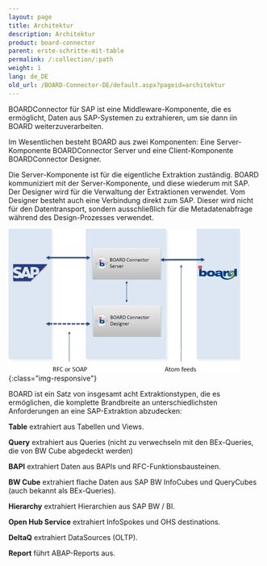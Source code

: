 ```yaml
---
layout: page
title: Architektur
description: Architektur
product: board-connector
parent: erste-schritte-mit-table
permalink: /:collection/:path
weight: 1
lang: de_DE
old_url: /BOARD-Connector-DE/default.aspx?pageid=architektur
---
```


BOARDConnector für SAP ist eine Middleware-Komponente, die es ermöglicht, Daten aus SAP-Systemen zu extrahieren, um sie dann iin BOARD weiterzuverarbeiten.

Im Wesentlichen besteht BOARD aus zwei Komponenten: Eine Server-Komponente BOARDConnector Server und eine Client-Komponente BOARDConnector Designer.

Die Server-Komponente ist für die eigentliche Extraktion zuständig. BOARD kommuniziert mit der Server-Komponente, und diese wiederum mit SAP. Der Designer wird für die Verwaltung der Extraktionen verwendet. Vom Designer besteht auch eine Verbindung direkt zum SAP. Dieser wird nicht für den Datentransport, sondern ausschließlich für die Metadatenabfrage während des Design-Prozesses verwendet. 


![Architecture-01](/img/content/Architecture-01.png){:class="img-responsive"}

 
BOARD ist ein Satz von insgesamt acht Extraktionstypen, die es ermöglichen, die komplette Brandbreite an unterschiedlichsten Anforderungen an eine SAP-Extraktion abzudecken:

**Table** extrahiert aus Tabellen und Views.

**Query** extrahiert aus Queries (nicht zu verwechseln mit den BEx-Queries, die von BW Cube abgedeckt werden)

**BAPI** extrahiert Daten aus BAPIs und RFC-Funktionsbausteinen.

**BW Cube** extrahiert flache Daten aus SAP BW InfoCubes und QueryCubes (auch bekannt als BEx-Queries).

**Hierarchy** extrahiert Hierarchien aus SAP BW / BI.

**Open Hub Service** extrahiert InfoSpokes und OHS destinations.

**DeltaQ** extrahiert DataSources (OLTP).

**Report** führt ABAP-Reports aus.
